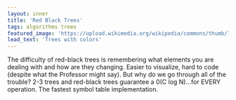 ```yaml
---
layout: inner
title: 'Red Black Trees'
tags: algorithms trees
featured_image: 'https://upload.wikimedia.org/wikipedia/commons/thumb/7/72/Red-black_tree_example_(B-tree_analogy).svg/500px-Red-black_tree_example_(B-tree_analogy).svg.png'
lead_text: 'Trees with colors'
---
```

The difficulty of red-black trees is remembering what elements you are dealing with and how are they changing. Easier to visualize, hard to code (despite what the Professor might say). But why do we go through all of the trouble? 2-3 trees and red-black trees guarantee a 0(C log N)...for EVERY operation. The fastest symbol table implementation.
